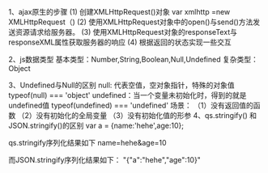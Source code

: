 1、ajax原生的步骤
  (1) 创建XMLHttpRequest()对象  var xmlhttp =new XMLHttpRequest（)
  (2) 使用XMLHttpRequest对象中的open()与send()方法发送资源请求给服务器。
  (3) 使用XMLHttpRequest对象的responseText与responseXML属性获取服务器的响应
  (4) 根据返回的状态实现一些交互

2、js数据类型
  基本类型：Number,String,Boolean,Null,Undefined
  复杂类型：Object

3、Undefined与Null的区别
  null: 代表空值，空对象指针，特殊的对象值 typeof(null) === 'object' 
  undefined：当一个变量未初始化时，得到的就是undefined值 typeof(undefined) === 'undefined'
  场景： 
    （1）没有返回值的函数
    （2）没有初始化的全局变量
    （3）没有初始化值的形参
4、qs.stringify() 和JSON.stringify()的区别
  var a = {name:'hehe',age:10};

  qs.stringify序列化结果如下
  name=hehe&age=10

  而JSON.stringify序列化结果如下：
  "{"a":"hehe","age":10}"